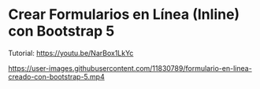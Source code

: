 # Crear Formularios en Línea (Inline) con Bootstrap 5 
Tutorial: [https://youtu.be/NarBox1LkYc ](https://blog.nubecolectiva.com/crear-formularios-en-linea-inline-con-bootstrap-5/)

https://user-images.githubusercontent.com/11830789/formulario-en-linea-creado-con-bootstrap-5.mp4
